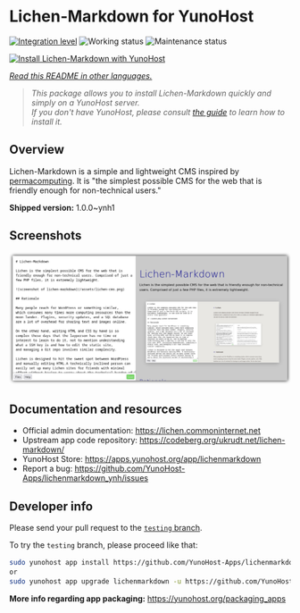 <!--
N.B.: This README was automatically generated by <https://github.com/YunoHost/apps/tree/master/tools/readme_generator>
It shall NOT be edited by hand.
-->

# Lichen-Markdown for YunoHost

[![Integration level](https://apps.yunohost.org/badge/integration/lichenmarkdown)](https://ci-apps.yunohost.org/ci/apps/lichenmarkdown/)
![Working status](https://apps.yunohost.org/badge/state/lichenmarkdown)
![Maintenance status](https://apps.yunohost.org/badge/maintained/lichenmarkdown)

[![Install Lichen-Markdown with YunoHost](https://install-app.yunohost.org/install-with-yunohost.svg)](https://install-app.yunohost.org/?app=lichenmarkdown)

*[Read this README in other languages.](./ALL_README.md)*

> *This package allows you to install Lichen-Markdown quickly and simply on a YunoHost server.*  
> *If you don't have YunoHost, please consult [the guide](https://yunohost.org/install) to learn how to install it.*

## Overview

Lichen-Markdown is a simple and lightweight CMS inspired by [permacomputing](https://permacomputing.net). It is "the simplest possible CMS for the web that is friendly enough for non-technical users."


**Shipped version:** 1.0.0~ynh1

## Screenshots

![Screenshot of Lichen-Markdown](./doc/screenshots/lichen-markdown-cms-boxshadow4.png)

## Documentation and resources

- Official admin documentation: <https://lichen.commoninternet.net>
- Upstream app code repository: <https://codeberg.org/ukrudt.net/lichen-markdown/>
- YunoHost Store: <https://apps.yunohost.org/app/lichenmarkdown>
- Report a bug: <https://github.com/YunoHost-Apps/lichenmarkdown_ynh/issues>

## Developer info

Please send your pull request to the [`testing` branch](https://github.com/YunoHost-Apps/lichenmarkdown_ynh/tree/testing).

To try the `testing` branch, please proceed like that:

```bash
sudo yunohost app install https://github.com/YunoHost-Apps/lichenmarkdown_ynh/tree/testing --debug
or
sudo yunohost app upgrade lichenmarkdown -u https://github.com/YunoHost-Apps/lichenmarkdown_ynh/tree/testing --debug
```

**More info regarding app packaging:** <https://yunohost.org/packaging_apps>
